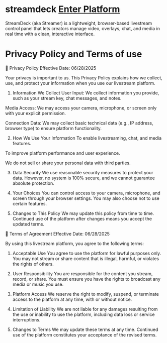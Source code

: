 # streamdeck         <a href="streamer/index.html" class="enter-btn">Enter Platform</a>
StreamDeck (aka Streamer) is a lightweight, browser-based livestream control panel that lets creators manage video, overlays, chat, and media in real time with a clean, interactive interface.

# Privacy Policy and Terms of use
📜 Privacy Policy
Effective Date: 06/28/2025

Your privacy is important to us. This Privacy Policy explains how we collect, use, and protect your information when you use our livestream platform.

1. Information We Collect
User Input: We collect information you provide, such as your stream key, chat messages, and notes.

Media Access: We may access your camera, microphone, or screen only with your explicit permission.

Connection Data: We may collect basic technical data (e.g., IP address, browser type) to ensure platform functionality.

2. How We Use Your Information
To enable livestreaming, chat, and media features.

To improve platform performance and user experience.

We do not sell or share your personal data with third parties.

3. Data Security
We use reasonable security measures to protect your data. However, no system is 100% secure, and we cannot guarantee absolute protection.

4. Your Choices
You can control access to your camera, microphone, and screen through your browser settings. You may also choose not to use certain features.

5. Changes to This Policy
We may update this policy from time to time. Continued use of the platform after changes means you accept the updated terms.

📄 Terms of Agreement
Effective Date: 06/28/2025

By using this livestream platform, you agree to the following terms:

1. Acceptable Use
You agree to use the platform for lawful purposes only. You may not stream or share content that is illegal, harmful, or violates the rights of others.

2. User Responsibility
You are responsible for the content you stream, record, or share. You must ensure you have the rights to broadcast any media or music you use.

3. Platform Access
We reserve the right to modify, suspend, or terminate access to the platform at any time, with or without notice.

4. Limitation of Liability
We are not liable for any damages resulting from the use or inability to use the platform, including data loss or service interruptions.

5. Changes to Terms
We may update these terms at any time. Continued use of the platform constitutes your acceptance of the revised terms.
